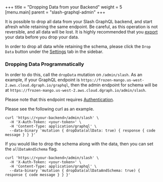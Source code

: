 +++
title = "Dropping Data from your Backend"
weight = 5   
[menu.main]
    parent = "slash-graphql-admin"
+++

It is possible to drop all data from your Slash GraphQL backend, and start afresh while retaining the same endpoint. Be careful, as this operation is not reversible, and all data will be lost. It is highly recommended that you [export](/admin/import-export) your data before you drop your data.

In order to drop all data while retaining the schema, please click the `Drop Data` button under the [Settings](https://cloud.dgraph.io/_/settings) tab in the sidebar.

### Dropping Data Programmatically

In order to do this, call the `dropData` mutation on `/admin/slash`. As an example, if your GraphQL endpoint is `https://frozen-mango.us-west-2.aws.cloud.dgraph.io/graphql`, then the admin endpoint for schema will be at `https://frozen-mango.us-west-2.aws.cloud.dgraph.io/admin/slash`.

Please note that this endpoint requires [Authentication](/admin/authentication).

Please see the following curl as an example.

```
curl 'https://<your-backend>/admin/slash' \
  -H 'X-Auth-Token: <your-token>' \
  -H 'Content-Type: application/graphql' \
  --data-binary 'mutation { dropData(allData: true) { response { code message } } }'
```

If you would like to drop the schema along with the data, then you can set the `allDataAndSchema` flag.

```
curl 'https://<your-backend>/admin/slash' \
  -H 'X-Auth-Token: <your-token>' \
  -H 'Content-Type: application/graphql' \
  --data-binary 'mutation { dropData(allDataAndSchema: true) { response { code message } } }'
```
